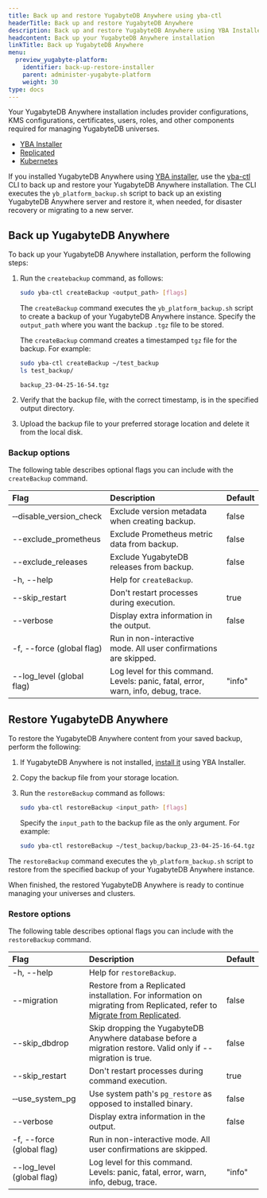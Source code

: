 ```yaml
---
title: Back up and restore YugabyteDB Anywhere using yba-ctl
headerTitle: Back up and restore YugabyteDB Anywhere
description: Back up and restore YugabyteDB Anywhere using YBA Installer.
headcontent: Back up your YugabyteDB Anywhere installation
linkTitle: Back up YugabyteDB Anywhere
menu:
  preview_yugabyte-platform:
    identifier: back-up-restore-installer
    parent: administer-yugabyte-platform
    weight: 30
type: docs
---
```


Your YugabyteDB Anywhere installation includes provider configurations, KMS configurations, certificates, users, roles, and other components required for managing YugabyteDB universes.

<ul class="nav nav-tabs-alt nav-tabs-yb">
  <li>
    <a href="../back-up-restore-installer/" class="nav-link active">
      <i class="fa-solid fa-building"></i>
      YBA Installer</a>
  </li>

  <li >
    <a href="../back-up-restore-yp/" class="nav-link">
      <i class="fa-solid fa-cloud"></i>
      Replicated
    </a>
  </li>

  <li>
    <a href="../back-up-restore-k8s/" class="nav-link">
      <i class="fa-regular fa-dharmachakra" aria-hidden="true"></i>
      Kubernetes
    </a>
  </li>
</ul>

If you installed YugabyteDB Anywhere using [YBA installer](../../install-yugabyte-platform/install-software/installer/), use the [yba-ctl](../../install-yugabyte-platform/install-software/installer/#download-yba-installer) CLI to back up and restore your YugabyteDB Anywhere installation. The CLI executes the `yb_platform_backup.sh` script to back up an existing YugabyteDB Anywhere server and restore it, when needed, for disaster recovery or migrating to a new server.

## Back up YugabyteDB Anywhere

To back up your YugabyteDB Anywhere installation, perform the following steps:

1. Run the `createbackup` command, as follows:

    ```sh
    sudo yba-ctl createBackup <output_path> [flags]
    ```

    The `createBackup` command executes the `yb_platform_backup.sh` script to create a backup of your YugabyteDB Anywhere instance. Specify the `output_path` where you want the backup `.tgz` file to be stored.

    The `createBackup` command creates a timestamped `tgz` file for the backup. For example:

    ```sh
    sudo yba-ctl createBackup ~/test_backup
    ls test_backup/
    ```

    ```output
    backup_23-04-25-16-54.tgz
    ```

1. Verify that the backup file, with the correct timestamp, is in the specified output directory.

1. Upload the backup file to your preferred storage location and delete it from the local disk.

### Backup options

The following table describes optional flags you can include with the `createBackup` command.

| Flag | Description | Default |
| :--- | :---------- | :------ |
| &#8209;&#8209;disable_version_check | Exclude version metadata when creating backup. | false |
| --exclude_prometheus | Exclude Prometheus metric data from backup. | false |
| --exclude_releases | Exclude YugabyteDB releases from backup. | false |
| -h, --help | Help for `createBackup`. | |
| --skip_restart | Don't restart processes during execution. | true |
| --verbose | Display extra information in the output. | false |
| -f, --force (global flag) | Run in non-interactive mode. All user confirmations are skipped. | |
| --log_level (global flag) | Log level for this command.<br>Levels: panic, fatal, error, warn, info, debug, trace. | "info" |

## Restore YugabyteDB Anywhere

To restore the YugabyteDB Anywhere content from your saved backup, perform the following:

1. If YugabyteDB Anywhere is not installed, [install it](../../install-yugabyte-platform/install-software/installer/) using YBA Installer.

1. Copy the backup file from your storage location.

1. Run the `restoreBackup` command as follows:

    ```sh
    sudo yba-ctl restoreBackup <input_path> [flags]
    ```

    Specify the `input_path` to the backup file as the only argument. For example:

    ```sh
    sudo yba-ctl restoreBackup ~/test_backup/backup_23-04-25-16-64.tgz
    ```

The `restoreBackup` command executes the `yb_platform_backup.sh` script to restore from the specified backup of your YugabyteDB Anywhere instance.

When finished, the restored YugabyteDB Anywhere is ready to continue managing your universes and clusters.

### Restore options

The following table describes optional flags you can include with the `restoreBackup` command.

| Flag | Description | Default |
| :--- | :---------- | :------ |
| -h, --help | Help for `restoreBackup`. | |
| --migration | Restore from a Replicated installation. For information on migrating from Replicated, refer to [Migrate from Replicated](../../install-yugabyte-platform/migrate-replicated/). | false |
| --skip_dbdrop | Skip dropping the YugabyteDB Anywhere database before a migration restore. Valid only if --migration is true. | false |
| --skip_restart | Don't restart processes during command execution. | true |
| &#8209;&#8209;use_system_pg | Use system path's `pg_restore` as opposed to installed binary. | false |
| --verbose | Display extra information in the output. | false |
| -f, --force (global flag) | Run in non-interactive mode. All user confirmations are skipped. | |
| --log_level (global flag) | Log level for this command.<br>Levels: panic, fatal, error, warn, info, debug, trace. | "info" |
